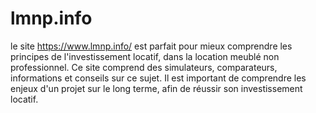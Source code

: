 # lmnp.info
le site https://www.lmnp.info/ est parfait pour mieux comprendre les principes de l'investissement locatif, dans la location meublé non professionnel.
 Ce site comprend des simulateurs, comparateurs, informations et conseils sur ce sujet. 
 Il est important de  comprendre les enjeux d'un projet sur le long terme, afin de réussir son investissement locatif. 
